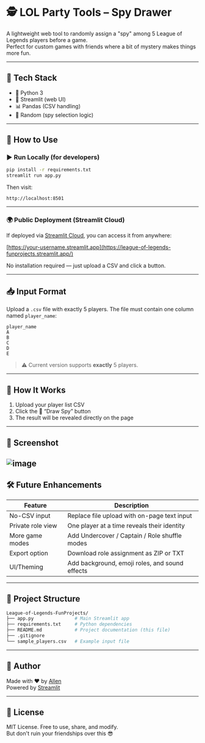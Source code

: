 # 🕵️ LOL Party Tools – Spy Drawer

A lightweight web tool to randomly assign a "spy" among 5 League of Legends players before a game.  
Perfect for custom games with friends where a bit of mystery makes things more fun.

---

## 🔧 Tech Stack

- 🐍 Python 3
- 🎈 Streamlit (web UI)
- 📊 Pandas (CSV handling)
- 🎲 Random (spy selection logic)

---

## 🚀 How to Use

### ▶️ Run Locally (for developers)

```bash
pip install -r requirements.txt
streamlit run app.py
```

Then visit:  
```
http://localhost:8501
```

---

### 🌍 Public Deployment (Streamlit Cloud)

If deployed via [Streamlit Cloud](https://streamlit.io/cloud), you can access it from anywhere:

[https://your-username.streamlit.app](https://league-of-legends-funprojects.streamlit.app/)

No installation required — just upload a CSV and click a button.

---

## 📥 Input Format

Upload a `.csv` file with exactly 5 players. The file must contain one column named `player_name`:

```csv
player_name
A
B
C
D
E
```

> ⚠️ Current version supports **exactly** 5 players.

---

## 🎯 How It Works

1. Upload your player list CSV
2. Click the 🎲 “Draw Spy” button
3. The result will be revealed directly on the page

---

## 🧪 Screenshot
![image](https://github.com/user-attachments/assets/5fadb4ce-a4f9-46f8-88be-156a237b8525)
---

## 🛠 Future Enhancements

| Feature            | Description                                    |
|--------------------|------------------------------------------------|
| No-CSV input       | Replace file upload with on-page text input   |
| Private role view  | One player at a time reveals their identity   |
| More game modes    | Add Undercover / Captain / Role shuffle modes |
| Export option      | Download role assignment as ZIP or TXT        |
| UI/Theming         | Add background, emoji roles, and sound effects|

---

## 📁 Project Structure

```bash
League-of-Legends-FunProjects/
├── app.py               # Main Streamlit app
├── requirements.txt     # Python dependencies
├── README.md            # Project documentation (this file)
├── .gitignore
└── sample_players.csv   # Example input file
```

---

## 🤝 Author

Made with ❤️ by [Allen](https://github.com/allensayyes)  
Powered by [Streamlit](https://streamlit.io)

---

## 🪪 License

MIT License. Free to use, share, and modify.  
But don't ruin your friendships over this 😎
